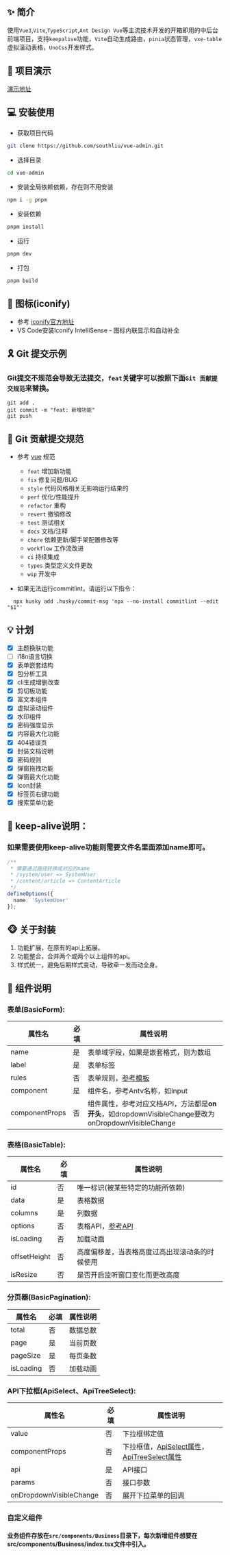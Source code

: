 ## ✨ 简介

使用`Vue3`,`Vite`,`TypeScript`,`Ant Design Vue`等主流技术开发的开箱即用的中后台前端项目，支持`keepalive`功能，`Vite`自动生成路由，`pinia`状态管理，`vxe-table`虚拟滚动表格，`UnoCss`开发样式。

## 🚀 项目演示
[演示地址](https://southliu.github.io/)

## 💻 安装使用

- 获取项目代码

```bash
git clone https://github.com/southliu/vue-admin.git
```

- 选择目录

```bash
cd vue-admin
```

- 安装全局依赖依赖，存在则不用安装

```bash
npm i -g pnpm
```

- 安装依赖

```bash
pnpm install
```

- 运行

```bash
pnpm dev
```

- 打包

```bash
pnpm build
```

## 🧩 图标(iconify)

- 参考 [iconify官方地址](https://icon-sets.iconify.design/)
- VS Code安装Iconify IntelliSense - 图标内联显示和自动补全

## 🎗️ Git 提交示例
### Git提交不规范会导致无法提交，`feat`关键字可以按照下面`Git 贡献提交规范`来替换。
```
git add .
git commit -m "feat: 新增功能"
git push
```

## 🎯 Git 贡献提交规范

- 参考 [vue](https://github.com/vuejs/vue/blob/dev/.github/COMMIT_CONVENTION.md) 规范

  - `feat` 增加新功能
  - `fix` 修复问题/BUG
  - `style` 代码风格相关无影响运行结果的
  - `perf` 优化/性能提升
  - `refactor` 重构
  - `revert` 撤销修改
  - `test` 测试相关
  - `docs` 文档/注释
  - `chore` 依赖更新/脚手架配置修改等
  - `workflow` 工作流改进
  - `ci` 持续集成
  - `types` 类型定义文件更改
  - `wip` 开发中

- 如果无法运行commitlint，请运行以下指令：

```
  npx husky add .husky/commit-msg 'npx --no-install commitlint --edit "$1"'
```

## 💡 计划

- [x] 主题换肤功能
- [ ] i18n语言切换
- [x] 表单嵌套结构
- [x] 包分析工具
- [x] cli生成增删改查
- [x] 剪切板功能
- [x] 富文本组件
- [x] 虚拟滚动组件
- [x] 水印组件
- [x] 密码强度显示
- [x] 内容最大化功能
- [x] 404错误页
- [x] 封装文档说明
- [x] 密码规则
- [x] 弹窗拖拽功能
- [x] 弹窗最大化功能
- [x] Icon封装
- [x] 标签页右键功能
- [x] 搜索菜单功能

## 🐓 keep-alive说明：
### 如果需要使用keep-alive功能则需要文件名里面添加name即可。
```ts
/**
 * 需要通过路径转换成对应的name
 * /system/user => SystemUser
 * /content/article => ContentArticle
 */
defineOptions({
  name: 'SystemUser'
});
```

## 🐵 关于封装
  1. 功能扩展，在原有的api上拓展。
  2. 功能整合，合并两个或两个以上组件的api。
  3. 样式统一，避免后期样式变动，导致牵一发而动全身。

## 🤖 组件说明

### 表单(BasicForm):
| 属性名 | 必填 | 属性说明 |
| --- | --- | --- |
| name | 是 | 表单域字段，如果是嵌套格式，则为数组 |
| label | 是 | 表单标签 |
| rules | 否 | 表单规则，[参考模板](https://ant.design/components/form-cn/#components-form-demo-basic) |
| component | 是 | 组件名，参考Antv名称，如Input |
| componentProps | 否 | 组件属性，参考对应文档API，方法都是**on开头**，如dropdownVisibleChange要改为onDropdownVisibleChange |

### 表格(BasicTable):
| 属性名 | 必填 | 属性说明 |
| --- | --- | --- |
| id | 否 | 唯一标识(被某些特定的功能所依赖) |
| data | 是 | 表格数据 |
| columns | 是 | 列数据 |
| options | 否 | 表格API，[参考API](https://vxetable.cn/#/grid/api)
| isLoading | 否 | 加载动画 |
| offsetHeight | 否 | 高度偏移差，当表格高度过高出现滚动条的时候使用 |
| isResize | 否 | 是否开启监听窗口变化而更改高度 |

### 分页器(BasicPagination):
| 属性名 | 必填 | 属性说明 |
| --- | --- | --- |
| total | 否 | 数据总数 |
| page | 是 | 当前页数 |
| pageSize | 是 | 每页条数 |
| isLoading | 否 | 加载动画 |

### API下拉框(ApiSelect、ApiTreeSelect):
| 属性名 | 必填 | 属性说明 |
| --- | --- | --- |
| value | 否 | 下拉框绑定值 |
| componentProps | 否 | 下拉框值，[ApiSelect属性](https://www.antdv.com/components/select-cn)，[ApiTreeSelect属性](https://www.antdv.com/components/tree-select-cn) |
| api | 是 | API接口 |
| params | 否 | 接口参数 |
| onDropdownVisibleChange | 否 | 展开下拉菜单的回调 |
### 自定义组件
#### 业务组件存放在`src/components/Business`目录下，每次新增组件想要在src/components/Business/index.tsx文件中引入。
